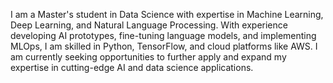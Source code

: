 I am a Master's student in Data Science with expertise in Machine Learning, Deep Learning, and Natural Language Processing. With experience developing AI prototypes, fine-tuning language models, and implementing MLOps, I am skilled in Python, TensorFlow, and cloud platforms like AWS. I am currently seeking opportunities to further apply and expand my expertise in cutting-edge AI and data science applications.
